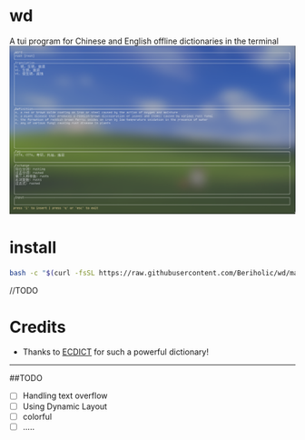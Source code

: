 # wd
A tui program for Chinese and English offline dictionaries in the terminal
![screenshot](./assert/screenshot.png)

# install

```bash
bash -c "$(curl -fsSL https://raw.githubusercontent.com/Beriholic/wd/main/install.sh)"
```

//TODO

# Credits
- Thanks to [ECDICT](https://github.com/skywind3000/ECDICT) for such a powerful dictionary!



---
##TODO
- [ ] Handling text overflow
- [ ] Using Dynamic Layout
- [ ] colorful
- [ ] .....
